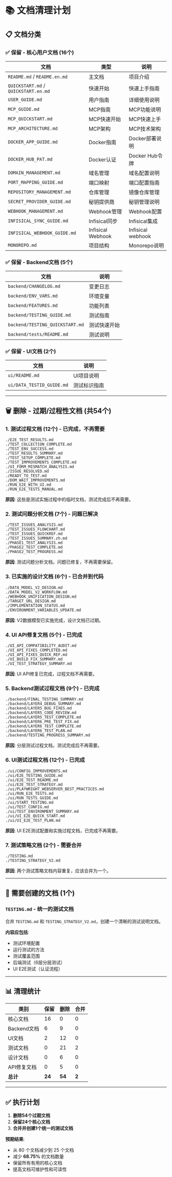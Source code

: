 # 📚 文档清理计划

## 📋 文档分类

### ✅ 保留 - 核心用户文档 (16个)

| 文档 | 类型 | 说明 |
|------|------|------|
| `README.md` / `README.en.md` | 主文档 | 项目介绍 |
| `QUICKSTART.md` / `QUICKSTART.en.md` | 快速开始 | 快速上手指南 |
| `USER_GUIDE.md` | 用户指南 | 详细使用说明 |
| `MCP_GUIDE.md` | MCP指南 | MCP功能说明 |
| `MCP_QUICKSTART.md` | MCP快速开始 | MCP快速上手 |
| `MCP_ARCHITECTURE.md` | MCP架构 | MCP技术架构 |
| `DOCKER_APP_GUIDE.md` | Docker指南 | Docker部署说明 |
| `DOCKER_HUB_PAT.md` | Docker认证 | Docker Hub令牌 |
| `DOMAIN_MANAGEMENT.md` | 域名管理 | 域名配置说明 |
| `PORT_MAPPING_GUIDE.md` | 端口映射 | 端口配置指南 |
| `REPOSITORY_MANAGEMENT.md` | 仓库管理 | 镜像仓库管理 |
| `SECRET_PROVIDER_GUIDE.md` | 秘钥提供商 | 秘钥管理说明 |
| `WEBHOOK_MANAGEMENT.md` | Webhook管理 | Webhook配置 |
| `INFISICAL_SYNC_GUIDE.md` | Infisical同步 | Infisical集成 |
| `INFISICAL_WEBHOOK_GUIDE.md` | Infisical Webhook | Infisical webhook |
| `MONOREPO.md` | 项目结构 | Monorepo说明 |

### ✅ 保留 - Backend文档 (5个)

| 文档 | 说明 |
|------|------|
| `backend/CHANGELOG.md` | 变更日志 |
| `backend/ENV_VARS.md` | 环境变量 |
| `backend/FEATURES.md` | 功能列表 |
| `backend/TESTING_GUIDE.md` | 测试指南 |
| `backend/TESTING_QUICKSTART.md` | 测试快速开始 |
| `backend/tests/README.md` | 测试说明 |

### ✅ 保留 - UI文档 (2个)

| 文档 | 说明 |
|------|------|
| `ui/README.md` | UI项目说明 |
| `ui/DATA_TESTID_GUIDE.md` | 测试标识指南 |

---

## 🗑️ 删除 - 过期/过程性文档 (共54个)

### 1. 测试过程文档 (12个) - 已完成，不再需要

```
./E2E_TEST_RESULTS.md
./TEST_COLLECTION_COMPLETE.md
./TEST_ENV_SUCCESS.md
./TEST_RESULTS_SUMMARY.md
./TEST_SETUP_COMPLETE.md
./TEST_IMPROVEMENTS_COMPLETE.md
./UI_FORM_MISMATCH_ANALYSIS.md
./ISSUE_RESOLVED.md
./READY_TO_TEST.md
./DOM_WAIT_IMPROVEMENTS.md
./RUN_E2E_WITH_UI.md
./RUN_E2E_TESTS_MANUAL.md
```

**原因**: 这些是测试实施过程中的临时文档，测试完成后不再需要。

### 2. 测试问题分析文档 (7个) - 问题已解决

```
./TEST_ISSUES_ANALYSIS.md
./TEST_ISSUES_FLOWCHART.md
./TEST_ISSUES_QUICKREF.md
./TEST_ISSUES_SUMMARY.zh.md
./PHASE1_TEST_ANALYSIS.md
./PHASE2_TEST_COMPLETE.md
./PHASE2_TEST_PROGRESS.md
```

**原因**: 测试问题分析文档，问题已修复，不再需要保留。

### 3. 已实施的设计文档 (6个) - 已合并到代码

```
./DATA_MODEL_V2_DESIGN.md
./DATA_MODEL_V2_WORKFLOW.md
./WEBHOOK_UNIFICATION_DESIGN.md
./TARGET_URL_DESIGN.md
./IMPLEMENTATION_STATUS.md
./ENVIRONMENT_VARIABLES_UPDATE.md
```

**原因**: V2数据模型已实施完成，设计文档已过期。

### 4. UI API修复文档 (5个) - 已完成

```
./UI_API_COMPATIBILITY_AUDIT.md
./UI_API_FIXES_COMPLETED.md
./UI_API_FIXES_QUICK_REF.md
./UI_BUILD_FIX_SUMMARY.md
./UI_TEST_STRATEGY_SUMMARY.md
```

**原因**: UI API修复已完成，过程文档不再需要。

### 5. Backend测试过程文档 (9个) - 已完成

```
./backend/FINAL_TESTING_SUMMARY.md
./backend/LAYER4_DEBUG_SUMMARY.md
./backend/LAYER5_BUG_FIXES.md
./backend/LAYER5_CODE_REVIEW.md
./backend/LAYER5_TEST_COMPLETE.md
./backend/LAYER6_PRE_TEST_FIX.md
./backend/LAYER6_TEST_COMPLETE.md
./backend/LAYER6_TEST_PLAN.md
./backend/TESTING_PROGRESS_SUMMARY.md
```

**原因**: 分层测试过程文档，测试完成后不再需要。

### 6. UI测试过程文档 (12个) - 已完成

```
./ui/CONFIG_IMPROVEMENTS.md
./ui/E2E_TESTING_GUIDE.md
./ui/E2E_TEST_README.md
./ui/E2E_TEST_STRATEGY.md
./ui/PLAYWRIGHT_WEBSERVER_BEST_PRACTICES.md
./ui/RUN_E2E_TESTS.md
./ui/RUN_TESTS_GUIDE.md
./ui/START_TESTING.md
./ui/TEST_CONFIG.md
./ui/TEST_ENVIRONMENT_SUMMARY.md
./ui/UI_E2E_QUICK_START.md
./ui/UI_E2E_TEST_PLAN.md
```

**原因**: UI E2E测试配置和实施过程文档，已完成不再需要。

### 7. 测试策略文档 (2个) - 需要合并

```
./TESTING.md
./TESTING_STRATEGY_V2.md
```

**原因**: 两个测试策略文档内容重复，应该合并为一个。

---

## 📝 需要创建的文档 (1个)

### `TESTING.md` - 统一的测试文档

合并 `TESTING.md` 和 `TESTING_STRATEGY_V2.md`，创建一个清晰的测试说明文档。

**内容应包括**:
- 测试环境配置
- 运行测试的方法
- 测试覆盖范围
- 后端测试（6层分层测试）
- UI E2E测试（认证流程）

---

## 📊 清理统计

| 类别 | 保留 | 删除 | 合并 |
|------|------|------|------|
| 核心文档 | 16 | 0 | 0 |
| Backend文档 | 6 | 9 | 0 |
| UI文档 | 2 | 12 | 0 |
| 测试文档 | 0 | 21 | 2 |
| 设计文档 | 0 | 6 | 0 |
| API修复文档 | 0 | 5 | 0 |
| **总计** | **24** | **54** | **2** |

---

## ✅ 执行计划

1. **删除54个过期文档**
2. **保留24个核心文档**
3. **合并并创建1个统一的测试文档**

**预期结果**: 
- 从 80 个文档减少到 25 个文档
- 减少 **68.75%** 的文档数量
- 保留所有有用的核心文档
- 提高文档可维护性和可读性


